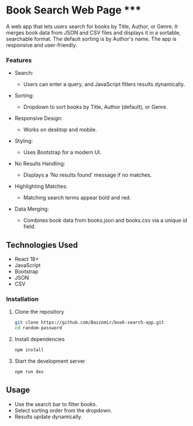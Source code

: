 # Book Search Web Page ***

A web app that lets users search for books by Title, Author, or Genre. It merges book data from JSON and CSV files and displays it in a sortable, searchable format. The default sorting is by Author's name. The app is responsive and user-friendly.

### Features

- Search: 
    - Users can enter a query, and JavaScript filters results dynamically.

- Sorting:
    - Dropdown to sort books by Title, Author (default), or Genre.

- Responsive Design:
    - Works on desktop and mobile.

- Styling:
    - Uses Bootstrap for a modern UI.

- No Results Handling: 
    - Displays a 'No results found' message if no matches.

- Highlighting Matches:
    - Matching search terms appear bold and red.

- Data Merging:
    - Combines book data from books.json and books.csv via a unique id field.

## Technologies Used

- React 18+
- JavaScript
- Bootstrap
- JSON
- CSV

### Installation

1. Clone the repository
   ```bash
   git clone https://github.com/Bazzomir/book-search-app.git
   cd random-password
   ```

2. Install dependencies
   ```bash
   npm install
   ```

3. Start the development server
   ```bash
   npm run dev
   ```

## Usage

- Use the search bar to filter books.
- Select sorting order from the dropdown.
- Results update dynamically.
